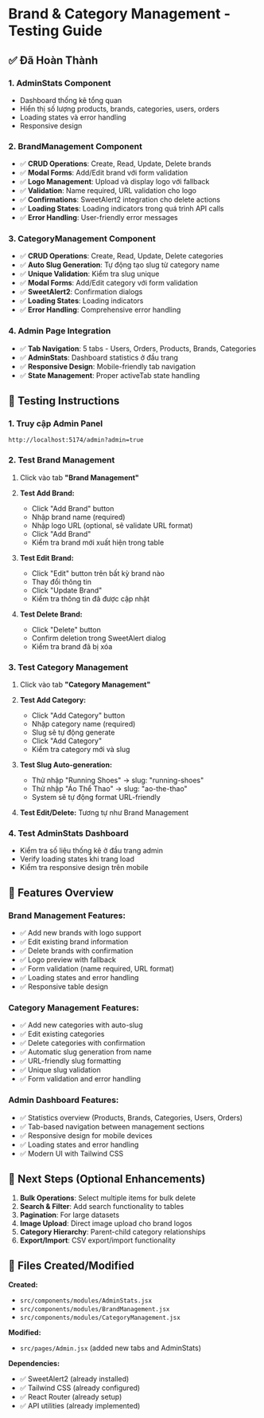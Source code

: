 # Brand & Category Management - Testing Guide

## ✅ Đã Hoàn Thành

### 1. **AdminStats Component**
- Dashboard thống kê tổng quan
- Hiển thị số lượng products, brands, categories, users, orders
- Loading states và error handling
- Responsive design

### 2. **BrandManagement Component** 
- ✅ **CRUD Operations**: Create, Read, Update, Delete brands
- ✅ **Modal Forms**: Add/Edit brand với form validation
- ✅ **Logo Management**: Upload và display logo với fallback
- ✅ **Validation**: Name required, URL validation cho logo
- ✅ **Confirmations**: SweetAlert2 integration cho delete actions
- ✅ **Loading States**: Loading indicators trong quá trình API calls
- ✅ **Error Handling**: User-friendly error messages

### 3. **CategoryManagement Component**
- ✅ **CRUD Operations**: Create, Read, Update, Delete categories  
- ✅ **Auto Slug Generation**: Tự động tạo slug từ category name
- ✅ **Unique Validation**: Kiểm tra slug unique
- ✅ **Modal Forms**: Add/Edit category với form validation
- ✅ **SweetAlert2**: Confirmation dialogs
- ✅ **Loading States**: Loading indicators
- ✅ **Error Handling**: Comprehensive error handling

### 4. **Admin Page Integration**
- ✅ **Tab Navigation**: 5 tabs - Users, Orders, Products, Brands, Categories
- ✅ **AdminStats**: Dashboard statistics ở đầu trang
- ✅ **Responsive Design**: Mobile-friendly tab navigation
- ✅ **State Management**: Proper activeTab state handling

## 🧪 Testing Instructions

### 1. Truy cập Admin Panel
```
http://localhost:5174/admin?admin=true
```

### 2. Test Brand Management
1. Click vào tab **"Brand Management"**
2. **Test Add Brand:**
   - Click "Add Brand" button
   - Nhập brand name (required)
   - Nhập logo URL (optional, sẽ validate URL format)
   - Click "Add Brand"
   - Kiểm tra brand mới xuất hiện trong table

3. **Test Edit Brand:**
   - Click "Edit" button trên bất kỳ brand nào
   - Thay đổi thông tin
   - Click "Update Brand"
   - Kiểm tra thông tin đã được cập nhật

4. **Test Delete Brand:**
   - Click "Delete" button
   - Confirm deletion trong SweetAlert dialog
   - Kiểm tra brand đã bị xóa

### 3. Test Category Management  
1. Click vào tab **"Category Management"**
2. **Test Add Category:**
   - Click "Add Category" button
   - Nhập category name (required)
   - Slug sẽ tự động generate
   - Click "Add Category"
   - Kiểm tra category mới và slug

3. **Test Slug Auto-generation:**
   - Thử nhập "Running Shoes" → slug: "running-shoes"
   - Thử nhập "Áo Thể Thao" → slug: "ao-the-thao"
   - System sẽ tự động format URL-friendly

4. **Test Edit/Delete:** Tương tự như Brand Management

### 4. Test AdminStats Dashboard
- Kiểm tra số liệu thống kê ở đầu trang admin
- Verify loading states khi trang load
- Kiểm tra responsive design trên mobile

## 🔧 Features Overview

### Brand Management Features:
- ✅ Add new brands with logo support
- ✅ Edit existing brand information  
- ✅ Delete brands with confirmation
- ✅ Logo preview with fallback
- ✅ Form validation (name required, URL format)
- ✅ Loading states and error handling
- ✅ Responsive table design

### Category Management Features:
- ✅ Add new categories with auto-slug
- ✅ Edit existing categories
- ✅ Delete categories with confirmation  
- ✅ Automatic slug generation from name
- ✅ URL-friendly slug formatting
- ✅ Unique slug validation
- ✅ Form validation and error handling

### Admin Dashboard Features:
- ✅ Statistics overview (Products, Brands, Categories, Users, Orders)
- ✅ Tab-based navigation between management sections
- ✅ Responsive design for mobile devices
- ✅ Loading states and error handling
- ✅ Modern UI with Tailwind CSS

## 🚀 Next Steps (Optional Enhancements)

1. **Bulk Operations**: Select multiple items for bulk delete
2. **Search & Filter**: Add search functionality to tables
3. **Pagination**: For large datasets
4. **Image Upload**: Direct image upload cho brand logos
5. **Category Hierarchy**: Parent-child category relationships
6. **Export/Import**: CSV export/import functionality

## 📁 Files Created/Modified

**Created:**
- `src/components/modules/AdminStats.jsx`
- `src/components/modules/BrandManagement.jsx` 
- `src/components/modules/CategoryManagement.jsx`

**Modified:**
- `src/pages/Admin.jsx` (added new tabs and AdminStats)

**Dependencies:**
- ✅ SweetAlert2 (already installed)
- ✅ Tailwind CSS (already configured)
- ✅ React Router (already setup)
- ✅ API utilities (already implemented)

